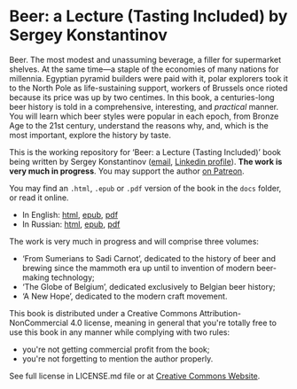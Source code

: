 # Beer: a Lecture (Tasting Included) by Sergey Konstantinov

Beer. The most modest and unassuming beverage, a filler for supermarket shelves. At the same time—a staple of the economies of many nations for millennia. Egyptian pyramid builders were paid with it, polar explorers took it to the North Pole as life-sustaining support, workers of Brussels once rioted because its price was up by two centimes. In this book, a centuries-long beer history is told in a comprehensive, interesting, and *practical* manner. You will learn which beer styles were popular in each epoch, from Bronze Age to the 21st century, understand the reasons why, and, which is the most important, explore the history by taste.

This is the working repository for ‘Beer: a Lecture (Tasting Included)’ book being written by Sergey Konstantinov ([email](mailto:twirl-team@yandex.ru), [Linkedin profile](https://linkedin.com/in/twirl)). **The work is very much in progress**. You may support the author [on Patreon](https://www.patreon.com/yatwirl).

You may find an `.html`, `.epub` or `.pdf` version of the book in the `docs` folder, or read it online.
  * In English: [html](https://twirl.github.io/Beer-Lecture/docs/Beer.en.html), [epub](https://twirl.github.io/Beer-Lecture/docs/Beer.en.epub), [pdf](https://twirl.github.io/Beer-Lecture/docs/Beer.en.pdf)
  * In Russian: [html](https://twirl.github.io/Beer-Lecture/docs/Beer.ru.html), [epub](https://twirl.github.io/Beer-Lecture/docs/API.ru.epub), [pdf](https://twirl.github.io/Beer-Lecture/docs/API.ru.pdf)

The work is very much in progress and will comprise three volumes:
  * ‘From Sumerians to Sadi Carnot’, dedicated to the history of beer and brewing since the mammoth era up until to invention of modern beer-making technology;
  * ‘The Globe of Belgium’, dedicated exclusively to Belgian beer history;
  * ‘A New Hope’, dedicated to the modern craft movement.

This book is distributed under a Creative Commons Attribution-NonCommercial 4.0 license, meaning in general that you're totally free to use this book in any manner while complying with two rules:
  * you're not getting commercial profit from the book;
  * you're not forgetting to mention the author properly.

See full license in LICENSE.md file or at [Creative Commons Website](http://creativecommons.org/licenses/by-nc/4.0/).